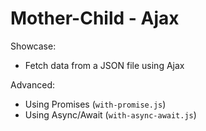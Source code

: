 # Mother-Child - Ajax

Showcase:
- Fetch data from a JSON file using Ajax

Advanced:
- Using Promises (`with-promise.js`)
- Using Async/Await (`with-async-await.js`)
